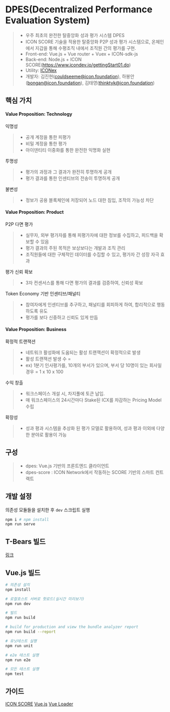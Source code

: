 # DPES(Decentralized Performance Evaluation System)

> - 우주 최초의 완전한 탈중앙화 성과 평가 시스템 DPES
> - ICON SCORE 기술을 적용한 탈중앙화 P2P 성과 평가 시스템으로, 온체인에서 지갑을 통해 수평조직 내에서 조직원 간의 평가를 구현.
> - Front-end: Vue.js + Vue router + Vuex + ICON-sdk-js
> - Back-end: Node.js + ICON SCORE(https://www.icondev.io/gettingStart01.do)
> - Utility: [ICONex](https://chrome.google.com/webstore/detail/iconex/flpiciilemghbmfalicajoolhkkenfel?hl=ko)
> - 개발자: 김진현(couldseeme@icon.foundation), 하봉안(bongan@icon.foundation), 김태영(thinktyk@icon.foundation)

## 핵심 가치

#### Value Proposition: Technology

익명성
>- 공개 계정을 통한 피평가
>- 비밀 계정을 통한 평가
>- 아이덴티티 이중화를 통한 완전한 익명화 실현

투명성
>- 평가의 과정과 그 결과가 완전히 투명하게 공개
>- 평가 결과를 통한 인센티브의 전송이 투명하게 공개

불변성
>- 정보가 공용 블록체인에 저장되어 노드 대한 침입, 조작의 가능성 차단

#### Value Proposition: Product

P2P 다면 평가
>- 실무자, 외부 평가자를 통해 피평가자에 대한 정보를 수집하고, 피드백을 확보할 수 있음
>- 평가 결과의 주된 목적은 보상보다는 개발과 조직 관리
>- 조직원들에 대한 구체적인 데이터를 수집할 수 있고, 평가자 간 성장 자극 효과

평가 신뢰 확보
>- 3자 컨센서스를 통해 다면 평가의 결과를 검증하여, 신뢰성 확보

Token Economy 기반 인센티브/패널티
>- 참여자에게 인센티브를 추구하고, 패널티를 회피하게 하여, 합리적으로 행동하도록 유도
>- 평가를 보다 신중하고 신뢰도 있게 만듬

#### Value Proposition: Business

확정적 트랜잭션
>- 네트워크 활성화에 도움되는 활성 트랜잭션이 확정적으로 발생
>- 활성 트랜잭션 발생 수 =
>- ex) 1분기 인사평가를, 10개의 부서가 있으며, 부서 당 10명이 있는 회사일 경우 = 1 x 10 x 100

수익 창출
>- 워크스페이스 개설 시, 차지풀에 토큰 납입.
>- 매 워크스페이스의 24시간마다 Stake된 ICX를 차감하는 Pricing Model 수립

확장성
>- 성과 평과 시스템을 추상화 된 평가 모델로 활용하여, 성과 평과 이외에 다양한 분야로 활용이 가능

## 구성
> - dpes: Vue.js 기반의 프론트엔드 클라이언트
> - dpes-score : ICON Network에서 작동하는 SCORE 기반의 스마트 컨트랙트

## 개발 설정
의존성 모듈들을 설치한 후 `dev` 스크립트 실행
```bash
npm i # npm install
npm run serve
```
## T-Bears 빌드
[링크](https://github.com/icon-project/t-bears)

## Vue.js 빌드
``` bash
# 의존성 설치
npm install

# 로컬호스트 서버로 핫로드(실시간 미리보기)
npm run dev

# 빌드
npm run build

# build for production and view the bundle analyzer report
npm run build --report

# 유닛테스트 실행
npm run unit

# e2e 테스트 실행
npm run e2e

# 모든 테스트 실행
npm test
```

## 가이드
[ICON SCORE](https://www.icondev.io/gettingStart01.do)
[Vue.js](http://vuejs-templates.github.io/webpack/)
[Vue Loader](https://vue-loader-v14.vuejs.org/)
